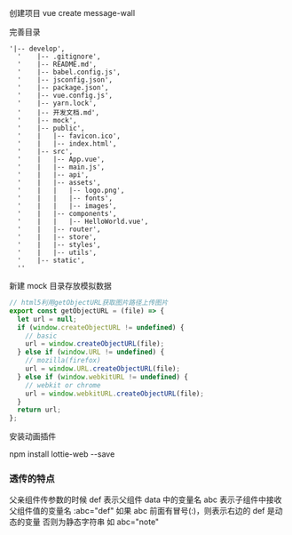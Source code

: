 创建项目
vue create message-wall

完善目录

```
'|-- develop',
  '    |-- .gitignore',
  '    |-- README.md',
  '    |-- babel.config.js',
  '    |-- jsconfig.json',
  '    |-- package.json',
  '    |-- vue.config.js',
  '    |-- yarn.lock',
  '    |-- 开发文档.md',
  '    |-- mock',
  '    |-- public',
  '    |   |-- favicon.ico',
  '    |   |-- index.html',
  '    |-- src',
  '    |   |-- App.vue',
  '    |   |-- main.js',
  '    |   |-- api',
  '    |   |-- assets',
  '    |   |   |-- logo.png',
  '    |   |   |-- fonts',
  '    |   |   |-- images',
  '    |   |-- components',
  '    |   |   |-- HelloWorld.vue',
  '    |   |-- router',
  '    |   |-- store',
  '    |   |-- styles',
  '    |   |-- utils',
  '    |-- static',
  ''
```

新建 mock 目录存放模拟数据

```js
// html5利用getObjectURL获取图片路径上传图片
export const getObjectURL = (file) => {
  let url = null;
  if (window.createObjectURL != undefined) {
    // basic
    url = window.createObjectURL(file);
  } else if (window.URL != undefined) {
    // mozilla(firefox)
    url = window.URL.createObjectURL(file);
  } else if (window.webkitURL != undefined) {
    // webkit or chrome
    url = window.webkitURL.createObjectURL(file);
  }
  return url;
};
```

安装动画插件

npm install lottie-web --save

### 透传的特点

父亲组件传参数的时候
def 表示父组件 data 中的变量名
abc 表示子组件中接收父组件值的变量名
:abc="def"
如果 abc 前面有冒号(:)，则表示右边的 def 是动态的变量
否则为静态字符串 如 abc="note"

